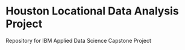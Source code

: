 # Houston Locational Data Analysis Project
Repository for IBM Applied Data Science Capstone Project
